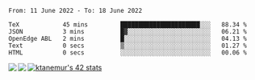 <!--START_SECTION:waka-->

```text
From: 11 June 2022 - To: 18 June 2022

TeX            45 mins         ██████████████████████░░░   88.34 %
JSON           3 mins          █▓░░░░░░░░░░░░░░░░░░░░░░░   06.21 %
OpenEdge ABL   2 mins          █░░░░░░░░░░░░░░░░░░░░░░░░   04.13 %
Text           0 secs          ▒░░░░░░░░░░░░░░░░░░░░░░░░   01.27 %
HTML           0 secs          ░░░░░░░░░░░░░░░░░░░░░░░░░   00.06 %
```

<!--END_SECTION:waka-->
<a href="https://github.com/anuraghazra/github-readme-stats">
  <img align="left" src="https://github-readme-stats.vercel.app/api?username=Tanesan&count_private=true&show_icons=true" />
<img align="left" src="https://github-readme-stats.vercel.app/api/top-langs/?username=Tanesan" />
</a>

[![ktanemur's 42 stats](https://badge42.vercel.app/api/v2/cl1wslf6s002109l771rng2w8/stats?cursusId=21&coalitionId=62)](https://github.com/JaeSeoKim/badge42)
